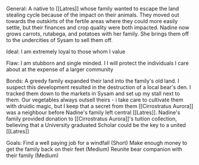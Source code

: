 General:
	A native to [[Latres]] whose family wanted to escape the land stealing cycle because of the impact on their animals. They moved out towards the outskirts of the fertile areas where they could more easily settle, but their finances and crop quality were both impacted.
	Nadine now grows carrots, rutabega, and potatoes with her family. She brings them off to the undercities of Sysam to sell them off.

Ideal:
	I am extremely loyal to those whom I value

Flaw:
	I am stubborn and single minded. 
	I I will protect the individuals I care about at the expense of a larger community

Bonds:
	A greedy family expanded their land into the family's old land. I suspect this development resulted in the destruction of a local bear's den. I tracked them down to the markets in Sysam and set up my stall next to them. Our vegetables always outsell theirs - i take care to cultivate them with druidic magic, but I keep that a secret from them
	[[Cirrostratus Aurora]] was a neighbour before Nadine's family left central [[Latres]]. Nadine's family provided donation to [[Cirrostratus Aurora]]'s tuition collection, believing that a University graduated Scholar could be the key to a united [[Latres]]

Goals:
	Find a well paying job for a windfall (Short)
	Make enough money to get the family back on their feet (Medium)
	Reunite bear companion with their family (Medium)